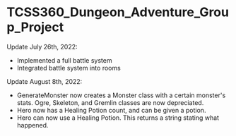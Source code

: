 # TCSS360_Dungeon_Adventure_Group_Project

Update July 26th, 2022:
- Implemented a full battle system
- Integrated battle system into rooms

Update August 8th, 2022:
- GenerateMonster now creates a Monster class with a certain monster's stats. Ogre, Skeleton, and Gremlin classes are now depreciated.
- Hero now has a Healing Potion count, and can be given a potion.
- Hero can now use a Healing Potion. This returns a string stating what happened.

